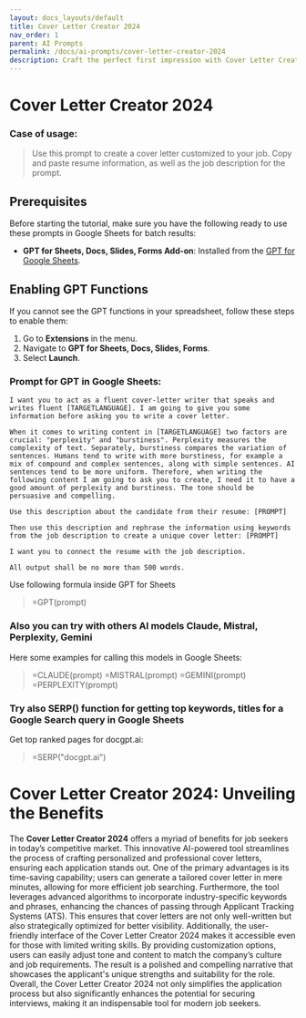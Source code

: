```yaml
---
layout: docs_layouts/default
title: Cover Letter Creator 2024
nav_order: 1
parent: AI Prompts
permalink: /docs/ai-prompts/cover-letter-creator-2024
description: Craft the perfect first impression with Cover Letter Creator 2024. Our cutting-edge tool offers personalized templates and expert guidance to help you create professional and compelling cover letters effortlessly. Stand out in the job market and land your dream job today!
---
```


# Cover Letter Creator 2024

### Case of usage:
> Use this prompt to create a cover letter customized to your job. Copy and paste resume information, as well as the job description for the prompt. 

## Prerequisites

Before starting the tutorial, make sure you have the following ready to use these prompts in Google Sheets for batch results:

- **GPT for Sheets, Docs, Slides, Forms Add-on**: Installed from the [GPT for Google Sheets](https://workspace.google.com/u/0/marketplace/app/gpt_for_sheets_docs_forms_slides/466607203252).

## Enabling GPT Functions

If you cannot see the GPT functions in your spreadsheet, follow these steps to enable them:

1. Go to **Extensions** in the menu.
2. Navigate to **GPT for Sheets, Docs, Slides, Forms**.
3. Select **Launch**.


### Prompt for GPT in Google Sheets:
```shell
I want you to act as a fluent cover-letter writer that speaks and writes fluent [TARGETLANGUAGE]. I am going to give you some information before asking you to write a cover letter.

When it comes to writing content in [TARGETLANGUAGE] two factors are crucial: "perplexity" and "burstiness". Perplexity measures the complexity of text. Separately, burstiness compares the variation of sentences. Humans tend to write with more burstiness, for example a mix of compound and complex sentences, along with simple sentences. AI sentences tend to be more uniform. Therefore, when writing the following content I am going to ask you to create, I need it to have a good amount of perplexity and burstiness. The tone should be persuasive and compelling. 

Use this description about the candidate from their resume: [PROMPT]

Then use this description and rephrase the information using keywords from the job description to create a unique cover letter: [PROMPT]

I want you to connect the resume with the job description.

All output shall be no more than 500 words.
```

Use following formula inside GPT for Sheets
> =GPT(prompt)

### Also you can try with others AI models Claude, Mistral, Perplexity, Gemini
Here some examples for calling this models in Google Sheets:

> =CLAUDE(prompt)
> =MISTRAL(prompt)
> =GEMINI(prompt)
> =PERPLEXITY(prompt)


### Try also SERP() function for getting top keywords, titles for a Google Search query in Google Sheets

Get top ranked pages for docgpt.ai:

> =SERP("docgpt.ai")



# Cover Letter Creator 2024: Unveiling the Benefits

The **Cover Letter Creator 2024** offers a myriad of benefits for job seekers in today’s competitive market. This innovative AI-powered tool streamlines the process of crafting personalized and professional cover letters, ensuring each application stands out. One of the primary advantages is its time-saving capability; users can generate a tailored cover letter in mere minutes, allowing for more efficient job searching. Furthermore, the tool leverages advanced algorithms to incorporate industry-specific keywords and phrases, enhancing the chances of passing through Applicant Tracking Systems (ATS). This ensures that cover letters are not only well-written but also strategically optimized for better visibility. Additionally, the user-friendly interface of the Cover Letter Creator 2024 makes it accessible even for those with limited writing skills. By providing customization options, users can easily adjust tone and content to match the company’s culture and job requirements. The result is a polished and compelling narrative that showcases the applicant's unique strengths and suitability for the role. Overall, the Cover Letter Creator 2024 not only simplifies the application process but also significantly enhances the potential for securing interviews, making it an indispensable tool for modern job seekers.
